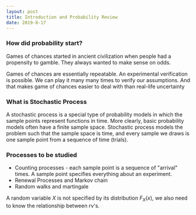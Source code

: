 ```yaml
---
layout: post
title: Introduction and Probability Review
date: 2019-8-17
---
```


### How did probability start?

Games of chances started in ancient civilization when people had a propensity to gamble. They always wanted to make sense on odds. 

Games of chances are essentially repeatable. An experimental verification is possible. We can play it many many times to verify our assumptions. And that makes game of chances easier to deal with than real-life uncertainty 

### What is Stochastic Process

A stochastic process is a special type of probability models in which the sample points represent functions in time. More clearly, basic probability models often have a finite sample space. Stochastic process models the problem such that the sample space is time, and every sample we draws is one sample point from a sequence of time (trials). 

### Processes to be studied

- Counting processes - each sample point is a sequence of "arrival" times. A sample point specifies everything about an experiment. 
- Renewal Processes and Markov chain
- Random walks and martingale 



A random variable $X$ is not specified by its distribution $F_X(x)$, we also need to know the relationship between rv's. 